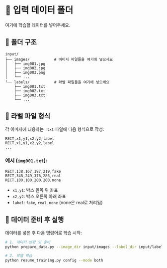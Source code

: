 # 📁 입력 데이터 폴더

여기에 학습할 데이터를 넣어주세요.

## 📂 폴더 구조

```
input/
├── images/           # 이미지 파일들을 여기에 넣으세요
│   ├── img001.jpg
│   ├── img002.jpg
│   ├── img003.png
│   └── ...
└── labels/           # 라벨 파일들을 여기에 넣으세요  
    ├── img001.txt
    ├── img002.txt
    ├── img003.txt
    └── ...
```

## 📝 라벨 파일 형식

각 이미지에 대응하는 `.txt` 파일에 다음 형식으로 작성:

```
RECT,x1,y1,x2,y2,label
RECT,x1,y1,x2,y2,label
...
```

### 예시 (`img001.txt`):
```
RECT,138,167,187,219,fake
RECT,348,249,376,286,real
RECT,100,100,200,200,none
```

- `x1,y1`: 박스 왼쪽 위 좌표
- `x2,y2`: 박스 오른쪽 아래 좌표  
- `label`: `fake`, `real`, `none` (none은 real로 처리됨)

## 🚀 데이터 준비 후 실행

데이터를 넣은 후 다음 명령어로 학습 시작:

```bash
# 1. 데이터 변환 및 준비
python prepare_data.py --image_dir input/images --label_dir input/labels

# 2. 모델 학습
python resume_training.py config --mode both
```